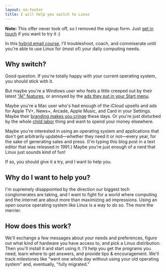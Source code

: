 ```yaml
---
layout: no-footer
title: I will help you switch to Linux
---
```


**Note:** This offer never took off, so I removed the signup form. Just [get in touch](/contact) if you want to try it :)

In this [hybrid email course](/hybrid-email-course), I'll troubleshoot, coach, and commiserate until you're able to use Linux for (most of) your daily computing needs.

## Why switch?

Good question. If you're totally happy with your current operating system, you should stick with it.

But maybe you're a Windows user who feels a little creeped out by their latest ["AI" features](https://www.axios.com/2024/05/20/microsoft-surface-copilot-qualcomm-recall-ai), or annoyed by the [ads they put in your Start menu](https://www.theverge.com/2024/4/24/24138949/microsoft-windows-11-start-menu-ads-recommendations-setting-disable).

Maybe you're a Mac user who's had enough of the iCloud upsells and ads for Apple TV+, News+, Arcade, Apple Music, and Card in your Settings. Maybe their [branding makes you cringe](https://adage.com/article/digital-marketing-ad-tech-news/apple-apologizes-ipad-pro-crushed-ad-it-missed-mark/2559321?ftag=MSF0951a18) these days. Or you're just disturbed by the whole [child labor](https://www.businessinsider.com/apple-knowingly-used-child-labor-supplier-3-years-cut-costs-2020-12) thing and want to spend your money elsewhere.

Maybe you're interested in using an operating system and applications that don't get arbitrarily updated—whether they need it or not—every year, for the sake of generating sales and press. (I'm typing this blog post in a text editor that was released in 1991.) Maybe you're just enough of a nerd that Linux just sounds kind of fun!

If so, you should give it a try, and I want to help you.

## Why do I want to help you?

I'm supremely disappointed by the direction our biggest tech conglomerates are taking, and I want to fight for a world where computing and the internet are about more than maximizing ad impressions. Using an open source operating system like Linux is a way to do so. The more the merrier.

## How does this work?

We'll exchange a few messages about your needs and preferences, figure out what kind of hardware you have access to, and pick a Linux distribution. Then you'll install it and start using it. I'll help you get the programs you need, learn where to get answers, and provide tips & encouragement. We'll track milestones like "went one whole day without using your old operating system" and, eventually, "fully migrated."

